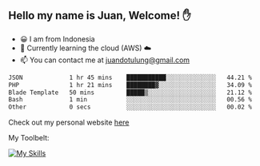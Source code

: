 ## Hello my name is Juan, Welcome! ✋

- 😀 I am from Indonesia
- 📖 Currently learning the cloud (AWS) ☁️
- 📫 You can contact me at juandotulung@gmail.com

<!--START_SECTION:waka-->

```txt
JSON             1 hr 45 mins    ███████████░░░░░░░░░░░░░░   44.21 %
PHP              1 hr 21 mins    ████████▓░░░░░░░░░░░░░░░░   34.09 %
Blade Template   50 mins         █████▒░░░░░░░░░░░░░░░░░░░   21.12 %
Bash             1 min           ░░░░░░░░░░░░░░░░░░░░░░░░░   00.56 %
Other            0 secs          ░░░░░░░░░░░░░░░░░░░░░░░░░   00.02 %
```

<!--END_SECTION:waka-->

Check out my personal website [here](https://juanchristian.com)

My Toolbelt:

[![My Skills](https://skillicons.dev/icons?i=go,js,ts,nodejs,express,react,nextjs,vue,tailwind,vite,html,css,python,php,aws,bash,linux,postgres,mysql,redis,kafka,docker,vercel,netlify,vscode,figma)](https://skillicons.dev)

